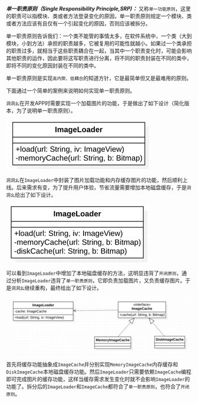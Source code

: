 ***单一职责原则（Single Responsibility Principle,SRP)：*** 又称`单一功能原则`，这里的职责可以指模块、类或者方法登录变化的原因，单一职责原则规定一个模块、类或者方法应该有且仅有一个引起变化的原因，否则应该被拆分。



单一职责原则告诉我们：一个类不能管的事情太多，在软件系统中，一个类（大到模块，小到方法）承担的职责越多，它被复用的可能性就越小。如果过一个类承担的职责过多，就相当于这些职责耦合在一起，当其中一个职责变化时，可能会影响其他职责的运作，因此要将这写职责进行分离，将不同的职责封装在不同的类中，即将不同的变化原因封装在不同的类中。



单一职责原则是实现`高内聚、低耦合`的知道方针，它是最简单但又是最难用的原则。



下面通过一个简单的案例来说明如何实现单一职责原则。



`洞洞幺`在开发APP时需要实现一个加载图片的功能，于是做出了如下设计（简化版本，为了说明单一职责原则）。

![image-20210106105329630](images/image-20210106105329630.png)

`洞洞幺`在`ImageLoader`中封装了图片加载功能和内存缓存图片的功能，然后顺利上线。后来需求有变，为了提升用户体验，节省流量需要增加本地磁盘缓存，于是`洞洞幺`给出了如下设计。

![image-20210106105801251](images/image-20210106105801251.png)

可以看到`ImageLoader`中增加了本地磁盘缓存的方法，这明显违背了`开闭原则`，通过分析`ImageLoader`违背了`单一职责原则`，它即负责加载图片，又负责缓存图片。于是`洞洞幺`继续重构，最终给出了如下设计。

<img src="images/image-20210106110641202.png" alt="image-20210106110641202" style="zoom:50%;" />



首先将缓存功能抽象成`ImageCache`并分别实现`MemoryImageCache`内存缓存和`DiskImageCache`本地磁盘缓存功能。然后`ImageLoader`只需要依赖`ImageCache`编程即可完成图片的缓存功能，这样当缓存需求发生变化时就不会影响`ImageLoader`的功能了。拆分后的`ImageLoader`和`ImageCache`都符合了`单一职责原则`，也符合了`开闭原则`。














